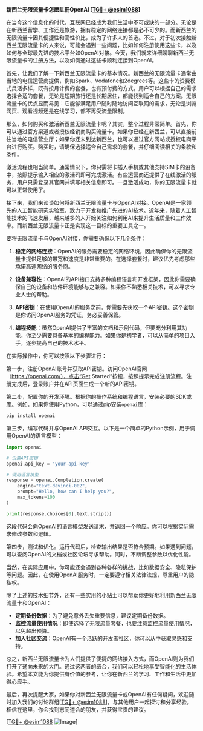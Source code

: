 **新西兰无限流量卡怎麽註冊OpenAI [[TG💪+ @esim1088](https://t.me/s/esim1088)]**

在当今这个信息化的时代，互联网已经成为我们生活中不可或缺的一部分。无论是在新西兰留学、工作还是旅游，拥有稳定的网络连接都是必不可少的。而新西兰的无限流量卡因其便捷性和高性价比，成为了许多人的首选。不过，对于初次接触新西兰无限流量卡的人来说，可能会遇到一些问题，比如如何注册使用这些卡，以及如何与全球最先进的技术平台如OpenAI对接。今天，我们就来详细聊聊新西兰无限流量卡的注册方法，以及如何通过这些卡顺利连接到OpenAI。

首先，让我们了解一下新西兰无限流量卡的基本情况。新西兰的无限流量卡通常由当地的电信运营商提供，例如Spark、Vodafone和2degrees等。这些卡的资费模式灵活多样，既有按月计费的套餐，也有预付费的方式。用户可以根据自己的需求选择合适的套餐，无论是短期旅行还是长期居住，都能找到适合自己的方案。无限流量卡的优点显而易见：它能够满足用户随时随地访问互联网的需求，无论是浏览网页、观看视频还是在线学习，都不再受流量限制。

那么，如何购买和激活新西兰无限流量卡呢？其实，整个过程非常简单。首先，你可以通过官方渠道或者授权经销商购买流量卡。如果你已经在新西兰，可以直接前往当地的电信营业厅；如果你还未到达新西兰，也可以通过官方网站或授权电商平台进行购买。购买时，请确保选择适合自己需求的套餐，并仔细阅读相关的条款和条件。

激活流程也相当简单。通常情况下，你只需将卡插入手机或其他支持SIM卡的设备中，按照提示输入相应的激活码即可完成激活。有些运营商还提供了在线激活的服务，用户只需登录其官网并填写相关信息即可。一旦激活成功，你的无限流量卡就可以正常使用了。

接下来，我们来谈谈如何将新西兰无限流量卡与OpenAI对接。OpenAI是一家领先的人工智能研究实验室，致力于开发和推广先进的AI技术。近年来，随着人工智能技术的飞速发展，越来越多的人开始关注如何利用AI来提升生活质量和工作效率。而新西兰无限流量卡正是实现这一目标的重要工具之一。

要将无限流量卡与OpenAI对接，你需要确保以下几个条件：

1. **稳定的网络连接**：OpenAI的服务需要稳定的网络环境，因此确保你的无限流量卡提供足够的带宽和速度是非常重要的。在选择套餐时，建议优先考虑那些承诺高速网络的服务商。

2. **设备兼容性**：OpenAI的API接口支持多种编程语言和开发框架，因此你需要确保自己的设备和软件环境能够与之兼容。如果你不熟悉相关技术，可以寻求专业人士的帮助。

3. **API密钥**：在使用OpenAI的服务之前，你需要先获取一个API密钥。这个密钥是你访问OpenAI服务的凭证，务必妥善保管。

4. **编程技能**：虽然OpenAI提供了丰富的文档和示例代码，但要充分利用其功能，你至少需要具备基本的编程能力。如果你是初学者，可以从简单的项目入手，逐步提高自己的技术水平。

在实际操作中，你可以按照以下步骤进行：

第一步，注册OpenAI账号并获取API密钥。访问OpenAI官网（https://openai.com/），点击“Get Started”按钮，按照提示完成注册流程。注册完成后，登录账户并在API页面生成一个新的API密钥。

第二步，配置你的开发环境。根据你的操作系统和编程语言，安装必要的SDK或库。例如，如果你使用Python，可以通过pip安装`openai`库：

```bash
pip install openai
```

第三步，编写代码并与OpenAI API交互。以下是一个简单的Python示例，用于调用OpenAI的语言模型：

```python
import openai

# 设置API密钥
openai.api_key = 'your-api-key'

# 调用语言模型
response = openai.Completion.create(
    engine="text-davinci-002",
    prompt="Hello, how can I help you?",
    max_tokens=100
)

print(response.choices[0].text.strip())
```

这段代码会向OpenAI的语言模型发送请求，并返回一个响应。你可以根据实际需求修改参数和逻辑。

第四步，测试和优化。运行代码后，检查输出结果是否符合预期。如果遇到问题，可以查阅OpenAI的文档或社区论坛寻求帮助。同时，不断调整参数以优化性能。

当然，在实际应用中，你可能还会遇到各种各样的挑战，比如数据安全、隐私保护等问题。因此，在使用OpenAI服务时，一定要遵守相关法律法规，尊重用户的隐私权。

除了上述的技术细节外，还有一些实用的小贴士可以帮助你更好地利用新西兰无限流量卡和OpenAI：

- **定期备份数据**：为了避免意外丢失重要信息，建议定期备份数据。
- **监控流量使用情况**：即使选择了无限流量套餐，也要注意监控流量使用情况，以免超出预算。
- **加入社区交流**：OpenAI有一个活跃的开发者社区，你可以从中获取灵感和支持。

总之，新西兰无限流量卡为人们提供了便捷的网络接入方式，而OpenAI则为我们打开了通向未来的大门。通过这两者的结合，我们可以轻松地享受智能化的生活体验。希望本文能为你提供有价值的参考，让你在新西兰的学习、工作和生活中更加得心应手。

最后，再次提醒大家，如果你对新西兰无限流量卡或OpenAI有任何疑问，欢迎随时加入我们的讨论群组[[TG💪+ @esim1088](https://t.me/s/esim1088)]，与其他用户一起探讨和分享经验。相信在这里，你会找到志同道合的朋友，并获得宝贵的建议。

[[TG💪+ @esim1088](https://t.me/s/esim1088) ![Image](https://i.postimg.cc/4NQfJmqS/Snipaste-2025-05-13-00-14-12.png)]